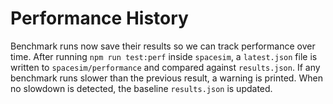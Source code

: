 # Performance History

Benchmark runs now save their results so we can track performance over time.
After running `npm run test:perf` inside `spacesim`, a `latest.json` file
is written to `spacesim/performance` and compared against `results.json`.
If any benchmark runs slower than the previous result, a warning is printed.
When no slowdown is detected, the baseline `results.json` is updated.
